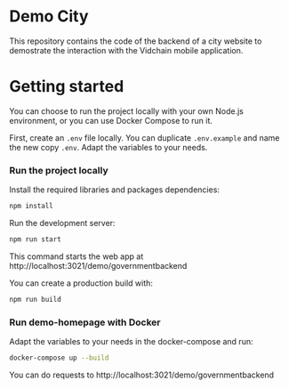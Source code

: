 # Demo City

This repository contains the code of the backend of a city website to demostrate the interaction with the Vidchain mobile application.

# Getting started

You can choose to run the project locally with your own Node.js environment, or you can use Docker Compose to run it.

First, create an `.env` file locally. You can duplicate `.env.example` and name the new copy `.env`. Adapt the variables to your needs.

### Run the project locally

Install the required libraries and packages dependencies:

```sh
npm install
```

Run the development server:

```sh
npm run start
```

This command starts the web app at http://localhost:3021/demo/governmentbackend

You can create a production build with:

```sh
npm run build
```
### Run demo-homepage with Docker

Adapt the variables to your needs in the docker-compose and run:

```sh
docker-compose up --build
```
You can do requests to http://localhost:3021/demo/governmentbackend